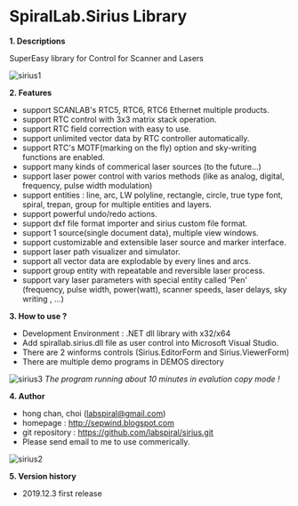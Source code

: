 # SpiralLab.Sirius Library

**1. Descriptions**

 SuperEasy library for Control for Scanner and Lasers

![sirius1](https://user-images.githubusercontent.com/58460570/70033764-74db8080-15f3-11ea-9e54-75b868e7d5ae.png)  

 
**2. Features**

 - support SCANLAB's RTC5, RTC6, RTC6 Ethernet multiple products. 
 - support RTC control with 3x3 matrix stack operation.
 - support RTC field correction with easy to use.
 - support unlimited vector data by RTC controller automatically.
 - support RTC's MOTF(marking on the fly) option and sky-writing functions are enabled.
 - support many kinds of commerical laser sources (to the future...)
 - support laser power control with varios methods (like as analog, digital, frequency, pulse width modulation)
 - support entities : line, arc, LW polyline, rectangle, circle, true type font, spiral, trepan, group for multiple entities and layers.
 - support powerful undo/redo actions.
 - support dxf file format importer and sirius custom file format.
 - support 1 source(single document data), multiple view windows.
 - support customizable and extensible laser source and marker interface.
 - support laser path visualizer and simulator.
 - support all vector data are explodable by every lines and arcs.
 - support group entity with repeatable and reversible laser process.
 - support vary laser parameters with special entity called 'Pen' (frequency, pulse width, power(watt), scanner speeds, laser delays, sky writing , ...)
 
  
**3. How to use ?**

 - Development Environment : .NET dll library with x32/x64 
 - Add spirallab.sirius.dll file as user control into Microsoft Visual Studio.
 - There are 2 winforms controls (Sirius.EditorForm and Sirius.ViewerForm)
 - There are multiple demo programs in DEMOS directory

![sirius3](https://user-images.githubusercontent.com/58460570/70033763-74db8080-15f3-11ea-926d-447ac6739d72.png)
 *The program running about 10 minutes in evalution copy mode !*
 

 
**4. Author**

 - hong chan, choi (labspiral@gmail.com)                           
 - homepage : http://sepwind.blogspot.com                        
 - git repository : https://github.com/labspiral/sirius.git
 - Please send email to me to use commerically.
  
![sirius2](https://user-images.githubusercontent.com/58460570/70033762-7442ea00-15f3-11ea-8788-2aae70ceacf8.png)


**5. Version history**

 - 2019.12.3 first release
 

